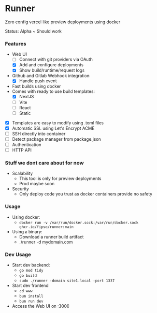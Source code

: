 # Runner

Zero config vercel like preview deployments using docker

Status: Alpha ~ Should work

### Features
- Web UI
  - [ ] Connect with git providers via OAuth
  - [x] Add and configure deployments
  - [x] Show build/runtime/request logs
- Github and Gitlab Webhook integration 
  - [x] Handle push event
- Fast builds using docker
- Comes with ready to use build templates:
  - [x] NextJS
  - [ ] Vite
  - [ ] React
  - [ ] Static
- [x] Templates are easy to modify using .toml files
- [x] Automatic SSL using Let's Encrypt ACME
- [ ] SSH directly into container
- [ ] Detect package manager from package.json
- [ ] Authentication
- [ ] HTTP API

### Stuff we dont care about for now
- Scalability
  - This tool is only for preview deployments
  - Prod maybe soon
- Security
  - Only deploy code you trust as docker containers provide no safety

### Usage
- Using docker:
    - `docker run -v /var/run/docker.sock:/var/run/docker.sock ghcr.io/fipso/runner:main`
- Using a binary:
    - Download a runner build artifact
    - ./runner -d mydomain.com

### Dev Usage
- Start dev backend:
    - `go mod tidy`
    - `go build`
    - `sudo ./runner -domain site1.local -port 1337`
- Start dev frontend
    - `cd www`
    - `bun install`
    - `bun run dev`
- Access the Web UI on :3000
